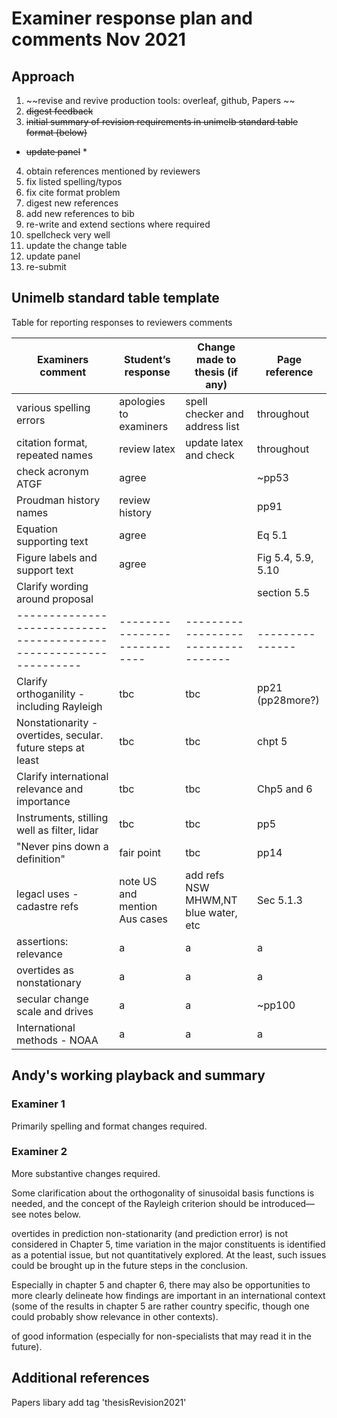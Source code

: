 # Examiner response plan and comments Nov 2021

## Approach
1. ~~revise and revive production tools: overleaf, github, Papers ~~
2. ~~digest feedback~~
3. ~~initial summary of revision requirements in unimelb standard table format (below)~~
* ~~update panel~~ *
4. obtain references mentioned by reviewers
5. fix listed spelling/typos
6. fix cite format problem
7. digest new references
8. add new references to bib
7. re-write and extend sections where required
8. spellcheck very well
9. update the change table
10.  update panel
11.  re-submit


## Unimelb standard table template

Table for reporting responses to reviewers comments

Examiners comment                                                 | Student’s response         | Change made to thesis (if any)   | Page reference
------------------------------------------------------------------|----------------------------|----------------------------------|---------------
various spelling errors                                           | apologies to examiners     | spell checker and address list   | throughout
citation format, repeated names                                   | review latex               | update latex and check           | throughout
check acronym ATGF                                                | agree                      |                                  | ~pp53
Proudman history names                                            | review history             |                                  | pp91
Equation supporting text                                          | agree   || Eq 5.1
Figure labels and support text                                    | agree    || Fig 5.4, 5.9, 5.10
Clarify wording around  proposal                                  |          || section 5.5  
------------------------------------------------------------------|----------------------------|----------------------------------|---------------
Clarify orthoganility - including Rayleigh                        | tbc | tbc | pp21 (pp28more?)
Nonstationarity - overtides, secular.  future steps at least      | tbc | tbc | chpt 5 
Clarify international relevance and importance                    | tbc | tbc | Chp5 and 6 
Instruments, stilling well as filter, lidar                      | tbc | tbc | pp5
"Never pins down a definition"                                    | fair point | tbc | pp14
legacl uses - cadastre refs    | note US and mention Aus cases  | add refs NSW MHWM,NT blue water, etc | Sec 5.1.3
assertions: relevance                | a | a |a
overtides as nonstationary | a | a | a
secular change scale and drives | a | a | ~pp100
International methods - NOAA                                       |a    | a|a 


## Andy's working playback and summary

### Examiner 1
Primarily spelling and format changes required.

### Examiner 2
More substantive changes required.

Some clarification about the orthogonality of sinusoidal basis functions is needed, and the concept of the Rayleigh criterion should be introduced—see notes below. 

overtides in prediction non-stationarity (and prediction error) is not considered in Chapter 5, time variation in the major constituents is identified as a potential issue, but not quantitatively explored.  At the least, such issues could be brought up in the future steps in the conclusion. 

Especially in chapter 5 and chapter 6, there may also be opportunities to more clearly delineate how findings are important in an international context (some of the results in chapter 5 are rather country specific, though one could probably show relevance in other contexts).  

of good information (especially for non-specialists that may read it in the future).  



## Additional references
Papers libary add tag 'thesisRevision2021'


